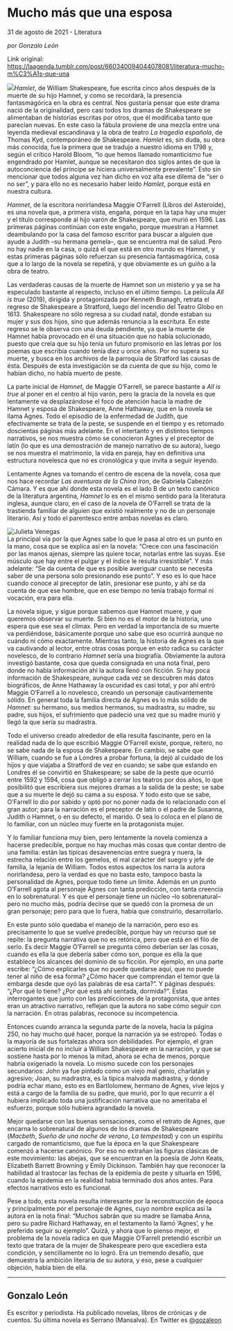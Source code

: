 # Mucho más que una esposa



31 de agosto de 2021 - Literatura

_por Gonzalo León_

Link original: https://laagenda.tumblr.com/post/660340094044078081/literatura-mucho-m%C3%A1s-que-una

![](https://64.media.tumblr.com/8df9ee06f8f4e52a05d7768e62587216/42cba5efc97d76d0-0c/s500x750/87cffe8bc0fe6d264f54ccaf765a86948e7a26a6.jpg)*Hamlet*, de William Shakespeare, fue escrita cinco años después
de la muerte de su hijo Hamnet, y como se recordará, la presencia
fantasmagórica en la obra es central. Nos gustaría pensar que este drama nació
de la originalidad, pero casi todos los dramas de Shakespeare se alimentaban de
historias escritas por otros, que él modificaba tanto que parecían nuevas. En
este caso la fábula proviene de una mezcla entre una leyenda medieval
escandinava y la obra de teatro *La
tragedia española*, de Thomas Kyd, contemporáneo de Shakespeare. *Hamlet* es, sin duda, su obra más
conocida, fue la primera que se tradujo a nuestro idioma en 1798 y, según el
crítico Harold Bloom, “lo que hemos llamado romanticismo fue engendrado por
Hamlet, aunque se necesitaron dos siglos antes de que la autoconciencia del
príncipe se hiciera universalmente prevalente”. Esto sin mencionar que todos alguna
vez han dicho en voz alta ese dilema de “ser o no ser”, y para ello no es
necesario haber leído *Hamlet*, porque
está en nuestra cultura. 

*Hamnet*, de la
escritora norirlandesa Maggie O’Farrell (Libros del Asteroide), es una novela que,
a primera vista, engaña, porque en la tapa hay una mujer y el título
corresponde al hijo varón de Shakespeare, que murió en 1596. Las primeras
páginas continúan con este engaño, porque muestran a Hamnet deambulando por la
casa del famoso escritor para buscar a alguien que ayude a Judith –su hermana
gemela–, que se encuentra mal de salud. Pero no hay nadie en la casa, o quizá
el que está en otro mundo es Hamnet, y estas primeras páginas sólo refuerzan su
presencia fantasmagórica, cosa que a lo largo de la novela se repetirá, y que
obviamente es un guiño a la obra de teatro.

 Las
verdaderas causas de la muerte de Hamnet son un misterio y ya se ha especulado
bastante al respecto, incluso en el último tiempo. La película *All is true* (2019), dirigida y
protagonizada por Kenneth Branagh, retrata el regreso de Shakespeare a Stratford,
luego del incendio del Teatro Globo en 1613. Shakespeare no sólo regresa a su
ciudad natal, donde estaban su mujer y sus dos hijos, sino que además renuncia
a la escritura. En este regreso se le observa con una deuda pendiente, ya que
la muerte de Hamnet había provocado en él una situación que no había
solucionado, puesto que creía que su hijo tenía un futuro promisorio en las
letras por los poemas que escribía cuando tenía diez u once años. Por no supera
su muerte, y busca en los archivos de la parroquia de Stratford las causas de
ésta. Después de esta investigación se da cuenta de que su hijo, como le habían
dicho, no había muerto de peste.

La
parte inicial de *Hamnet*, de Maggie
O’Farrell, se parece bastante a *All is
true* al poner en el centro al hijo varón, pero la gracia de la novela es
que lentamente va desplazándose el foco de atención hacia la madre de Hamnet y
esposa de Shakespeare, Anne Hathaway, que en la novela se llama Agnes. Todo el
episodio de la enfermedad de Judith, que efectivamente se trata de la peste, se
suspende en el tiempo y es retomado doscientas páginas más adelante. En el
intertanto y en distintos tiempos narrativos, se nos muestra cómo se conocieron
Agnes y el preceptor de latín (lo que es una demostración de manejo narrativo de
su autora), luego se nos muestra el matrimonio, la vida en pareja, hay en
definitiva una estructura novelesca que no es cronológica y que invita a seguir
leyendo.

Lentamente Agnes va
tomando el centro de escena de la novela, cosa que nos hace recordar *Las aventuras de la China Iron*, de
Gabriela Cabezón Cámara. Y es que ahí donde esta novela es el lado B de un
texto canónico de la literatura argentina, *Hamnet*
lo es en el mismo sentido para la literatura inglesa, aunque claro, en el caso
de la novela de O’Farrell se trata de la trastienda familiar de alguien que
existió realmente y no de un personaje literario. Así y todo el parentesco
entre ambas novelas es claro. 

![Julieta Venegas](https://64.media.tumblr.com/990ba6920f487d2e9cf6b7c11ad93fa0/42cba5efc97d76d0-f1/s250x400/5cdfbf744eca21b4e21ff46136de0af98721aa99.jpg)  
La principal vía por
la que Agnes sabe lo que le pasa al otro es un punto en la mano, cosa que se
explica así en la novela: “Crece con una fascinación por las manos ajenas,
siempre las quiere tocar, notarlas entre las suyas. Ese músculo que hay entre
el pulgar y el índice le resulta irresistible”. Y más adelante: “Se da cuenta
de que es posible averiguar cuanto se necesita saber de una persona solo
presionando ese punto”. Y eso es lo que hace cuando conoce al preceptor de
latín, presionar ese punto, y ahí se da cuenta de que ese hombre, que en ese
tiempo no tenía trabajo formal ni vocación, era para ella. 

La novela sigue, y
sigue porque sabemos que Hamnet muere, y que queremos observar su muerte. Si
bien no es el motor de la historia, uno espera que ese sea el clímax. Pero en
verdad la importancia de su muerte va perdiéndose, básicamente porque uno sabe
que eso ocurrirá aunque no cuándo ni cómo exactamente. Mientras tanto, la
historia de Agnes es la que va cautivando al lector, entre otras cosas porque
en esto radica su carácter novelesco, de lo contrario *Hamnet* sería una biografía.  Obviamente la autora investigó bastante, cosa
que queda consignada en una nota final, pero donde no había información ahí la
autora llenó con ficción. Si hay poca información de Shakespeare, aunque cada
vez se descubren más datos biográficos, de Anne Hathaway la oscuridad es casi total,
y por ahí entró Maggie O’Farrell a lo novelesco, creando un personaje
cautivantemente sólido. En general toda la familia directa de Agnes es lo más
sólido de *Hamnet*: su hermano, sus
medios hermanos, su madrastra, su madre, su padre, sus hijos, el sufrimiento
que padeció una vez que su madre murió y llegó la que sería su madrastra. 

Todo el universo
creado alrededor de ella resulta fascinante, pero en la realidad nada de lo que
escribió Maggie O’Farrell existe, porque, reitero, no se sabe nada de la esposa
de Shakespeare. En cambio, se sabe que William, cuando se fue a Londres a
probar fortuna, la dejó al cuidado de los hijos y que viajaba a Stratford de
vez en cuando; se sabe que estando en Londres él se convirtió en Shakespeare;
se sabe de la peste que ocurrió entre 1592 y 1594, cosa que obligó a cerrar los
teatros por dos años, lo que posibilitó que escribiera sus mejores dramas a la
salida de la peste; se sabe que a su muerte le dejó su cama a su esposa. Y todo
esto que se sabe, O’Farrell lo dio por sabido y optó por no poner nada de lo relacionado
con el gran autor; para la narración es el preceptor de latín o el padre de
Susanna, Judith o Hamnet, o en su defecto, el marido. O sea lo coloca en el
plano de lo familiar, con un núcleo muy fuerte en la protagonista mujer. 

Y lo familiar
funciona muy bien, pero lentamente la novela comienza a hacerse predecible,
porque no hay muchas más cosas que contar dentro de una familia: están las
típicas desavenencias entre suegra y nuera, la estrecha relación entre los
gemelos, el mal carácter del suegro y jefe de familia, la lejanía de William.
Todos estos aspectos los narra la autora norirlandesa, pero la verdad es que no
basta esto, tampoco basta la personalidad de Agnes, porque todo tiene un
límite. Además en un punto O’Farrell agota al personaje Agnes con tanta
predicción, con tanta creencia en lo sobrenatural. Y es que el personaje tiene
un núcleo –lo sobrenatural– pero no mucho más, podría decirse que se quedó con
la promesa de un gran personaje; pero para que lo fuera, había que construirlo,
desarrollarlo. 

En este punto sólo
quedaba el manejo de la narración, pero eso es precisamente lo que se vuelve
predecible, porque hay un recurso que se repite: la pregunta narrativa que no
es retórica, pero que está en el filo de serlo. Es decir Maggie O’Farrell se
pregunta cómo deberían ser las cosas, cuando es ella la que debería saber cómo
son, porque es ella la que establece los alcances del dominio de su ficción.
Por ejemplo, en una parte escribe: “¿Cómo explicarles que no puede quedarse aquí,
que no puede tener al niño de esa forma? ¿Cómo hacer que comprendan el temor
que la embarga desde que oyó las palabras de esa carta?”. Y páginas después:
“¿Por qué lo tiene? ¿Por qué está ahí sentada, dormida?”. Estas interrogantes
que junto con las predicciones de la protagonista, que antes eran un atractivo
narrativo, reflejan que la autora no sabe cómo seguir con la narración. En
otras palabras, reconoce su incompetencia. 

Entonces cuando
arranca la segunda parte de la novela, hacia la página 250, no hay mucho qué
hacer, porque la narración ya se estropeó. Todas o la mayoría de sus fortalezas
ahora son debilidades. Por ejemplo, el gran acierto inicial de no incluir a
William Shakespeare en la narración, y que se sostiene hasta por lo menos la
mitad, ahora se echa de menos, porque habría oxigenado la novela. Lo mismo
sucede con los personajes secundarios: John ya fue pintado como un viejo mal
genio, charlatán y agresivo; Joan, su madrastra, es la típica malvada
madrastra, y donde podría echar mano, esto es en Bartlolomew, hermano de Agnes,
vive lejos y está a cargo de la familia de su padre, que murió, por lo que
recurrir a él hubiera implicado toda una justificación narrativa que no ameritaba
el esfuerzo, porque sólo hubiera agrandado la novela. 

Mejor quedarse con
las buenas sensaciones, como el retrato de Agnes, que encarna lo sobrenatural
de algunos de los dramas de Shakespeare (*Macbeth*,
*Sueño de una noche de verano*, *La tempestad*) y con un espíritu cargado
de romanticismo, que fue la época en la que Shakespeare comenzó a hacerse
canónico. Por eso no extrañan las figuras clásicas de este movimiento: las
abejas, que se encuentran en la poesía de John Keats, Elizabeth Barrett
Browning y Emily Dickinson. También hay que reconocer la habilidad al trastocar
las fechas de la epidemia de peste y situarla en 1596, cuando la epidemia en la
realidad había terminado dos años antes. Para efectos narrativos esto es
funcional. 

Pese a todo, esta
novela resulta interesante por la reconstrucción de época y principalmente por
el personaje de Agnes, cuyo nombre explica así la autora en la nota final:
“Muchos sabrán que su madre se llamaba Anna, pero su padre Richard Hathaway, en
el testamento la llamó ‘Agnes’, y he preferido seguir su ejemplo”. Quizá, y
ahora que lo pienso mejor, el problema de la novela radica en que Maggie
O’Farrell pretendió escribir un texto que tratara de la mujer de Shakespeare
pero que excediera esta condición, y sencillamente no lo logró. Era un tremendo
desafío, que demuestra la ambición literaria de su autora, y eso, pese a cualquier
objeción, habla bien de ella.



---

Gonzalo León
------------

 Es escritor y periodista. Ha publicado novelas, libros de crónicas y de cuentos. Su última novela es Serrano (Mansalva). En Twitter es [@gozaleon](https://twitter.com/gozaleon) 

